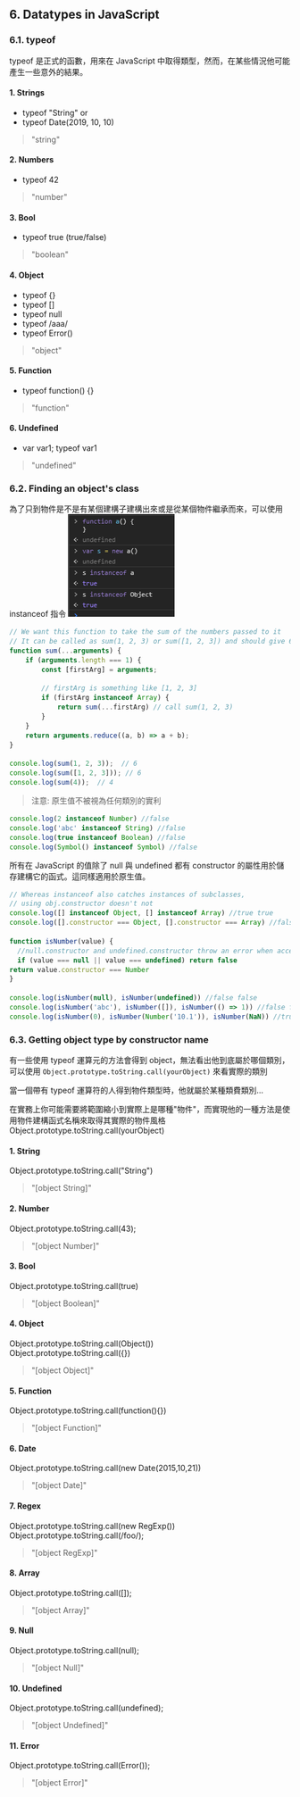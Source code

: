 ## 6. Datatypes in JavaScript
### 6.1. typeof
typeof 是正式的函數，用來在 JavaScript 中取得類型，然而，在某些情況他可能產生一些意外的結果。

#### 1. Strings
- typeof "String" or
- typeof Date(2019, 10, 10)

> "string"

#### 2. Numbers
- typeof 42
> "number"

#### 3. Bool
- typeof true (true/false)
> "boolean"

#### 4. Object
- typeof {}
- typeof []
- typeof null
- typeof /aaa/
- typeof Error()
> "object"

#### 5. Function
- typeof function() {}
> "function"

#### 6. Undefined
- var var1; typeof var1
> "undefined"

### 6.2. Finding an object's class
為了只到物件是不是有某個建構子建構出來或是從某個物件繼承而來，可以使用 instanceof 指令
![](images/6/2019-11-02-15-08-58.png)

```javascript
// We want this function to take the sum of the numbers passed to it
// It can be called as sum(1, 2, 3) or sum([1, 2, 3]) and should give 6
function sum(...arguments) {
    if (arguments.length === 1) {
        const [firstArg] = arguments;
        
        // firstArg is something like [1, 2, 3]
        if (firstArg instanceof Array) {
            return sum(...firstArg) // call sum(1, 2, 3)
        }
    }
    return arguments.reduce((a, b) => a + b);
}

console.log(sum(1, 2, 3));  // 6
console.log(sum([1, 2, 3])); // 6
console.log(sum(4));  // 4
```

> 注意: 原生值不被視為任何類別的實利
```javascript
console.log(2 instanceof Number) //false
console.log('abc' instanceof String) //false
console.log(true instanceof Boolean) //false
console.log(Symbol() instanceof Symbol) //false
```

所有在 JavaScript 的值除了 null 與 undefined 都有 constructor 的屬性用於儲存建構它的函式。這同樣適用於原生值。

```javascript
// Whereas instanceof also catches instances of subclasses,
// using obj.constructor doesn't not
console.log([] instanceof Object, [] instanceof Array) //true true
console.log([].constructor === Object, [].constructor === Array) //false true

function isNumber(value) {
  //null.constructor and undefined.constructor throw an error when accessed
  if (value === null || value === undefined) return false
return value.constructor === Number
}

console.log(isNumber(null), isNumber(undefined)) //false false
console.log(isNumber('abc'), isNumber([]), isNumber(() => 1)) //false false false
console.log(isNumber(0), isNumber(Number('10.1')), isNumber(NaN)) //true true true

```

### 6.3. Getting object type by constructor name
有一些使用 typeof 運算元的方法會得到 object，無法看出他到底屬於哪個類別，可以使用 `Object.prototype.toString.call(yourObject)` 來看實際的類別

當一個帶有 typeof 運算符的人得到物件類型時，他就屬於某種類費類別...

在實務上你可能需要將範圍縮小到實際上是哪種"物件"，而實現他的一種方法是使用物件建構函式名稱來取得其實際的物件風格Object.prototype.toString.call(yourObject)

#### 1. String
Object.prototype.toString.call("String")
> "[object String]"

#### 2. Number
Object.prototype.toString.call(43);
> "[object Number]"

#### 3. Bool
Object.prototype.toString.call(true)
> "[object Boolean]"

#### 4. Object
Object.prototype.toString.call(Object())   
Object.prototype.toString.call({})
> "[object Object]"

#### 5. Function
Object.prototype.toString.call(function(){})
> "[object Function]"

#### 6. Date
Object.prototype.toString.call(new Date(2015,10,21))
> "[object Date]"

#### 7. Regex
Object.prototype.toString.call(new RegExp())  
Object.prototype.toString.call(/foo/);  
> "[object RegExp]"

#### 8. Array
Object.prototype.toString.call([]);
> "[object Array]"

#### 9. Null
Object.prototype.toString.call(null);
> "[object Null]"

#### 10. Undefined
Object.prototype.toString.call(undefined);
> "[object Undefined]"

#### 11. Error
Object.prototype.toString.call(Error());
> "[object Error]"